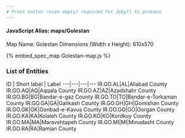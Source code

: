 ```yaml
---
# Front matter (even empty) required for Jekyll to process
---
```


#### JavaScript Alias: maps/Golestan

Map Name: Golestan
Dimensions (Width x Height): 610x570



{% embed_spec_map Golestan-map.js %}

### List of Entities

ID | Short label | Label
---|---|---|---
IR.GO.AL|AL|Aliabad County
IR.GO.AQ|AQ|Aqqala County
IR.GO.AZ|AZ|Azadshahr County
IR.GO.BG|BG|Bandar-e-gaz County
IR.GO.TO|TO|Bandar-e-Torkaman County
IR.GO.GA|GA|Galikash County
IR.GO.GH|GH|Gomishan County
IR.GO.GK|GK|Gonbad-e-Kavus County
IR.GO.GO|GO|Gorgan County
IR.GO.KA|KA|Kolaleh County
IR.GO.KO|KO|Kordkuy County
IR.GO.MA|MA|Maravehtapeh County
IR.GO.MI|MI|Minudasht County
IR.GO.RA|RA|Ramian County